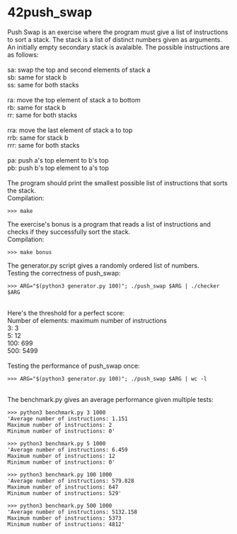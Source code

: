 # 42push_swap

Push Swap is an exercise where the program must give a list of instructions to sort a stack. The stack is a list of distinct numbers given as arguments. An initially empty secondary stack is avalaible. The possible instructions are as follows:<br>
<br>
sa: swap the top and second elements of stack a <br>
sb: same for stack b<br>
ss: same for both stacks<br>
<br>
ra: move the top element of stack a to bottom<br>
rb: same for stack b<br>
rr: same for both stacks<br>
<br>
rra: move the last element of stack a to top<br>
rrb: same for stack b<br>
rrr: same for both stacks<br>
<br>
pa: push a's top element to b's top<br>
pb: push b's top element to a's top<br>
<br>
The program should print the smallest possible list of instructions that sorts the stack.<br>
Compilation:<br>
```
>>> make
```
The exercise's bonus is a program that reads a list of instructions and checks if they successfully sort the stack.<br>
Compilation:<br>
```
>>> make bonus
```
The generator.py script gives a randomly ordered list of numbers.<br>
Testing the correctness of push_swap:<br>
```
>>> ARG="$(python3 generator.py 100)"; ./push_swap $ARG | ./checker $ARG
```
<br>
Here's the threshold for a perfect score:<br>
Number of elements: maximum number of instructions<br>
3: 3<br>
5: 12<br>
100: 699<br>
500: 5499<br>
<br>
Testing the performance of push_swap once:<br>

```
>>> ARG="$(python3 generator.py 100)"; ./push_swap $ARG | wc -l
```

<br>
The benchmark.py gives an average performance given multiple tests:<br>

```
>>> python3 benchmark.py 3 1000
'Average number of instructions: 1.151
Maximum number of instructions: 2
Minimum number of instructions: 0'
```

```
>>> python3 benchmark.py 5 1000
'Average number of instructions: 6.459
Maximum number of instructions: 12
Minimum number of instructions: 0'
```

```
>>> python3 benchmark.py 100 1000
'Average number of instructions: 579.828
Maximum number of instructions: 647
Minimum number of instructions: 529'
```

```
>>> python3 benchmark.py 500 1000
'Average number of instructions: 5132.158
Maximum number of instructions: 5373
Minimum number of instructions: 4812'
```
